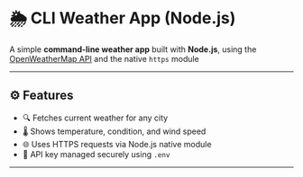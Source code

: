 # 🌦️ CLI Weather App (Node.js)

A simple **command-line weather app** built with **Node.js**, using the [OpenWeatherMap API](https://openweathermap.org/api) and the native `https` module

---

## ⚙️ Features

- 🔍 Fetches current weather for any city
- 🌡️ Shows temperature, condition, and wind speed
- 🌐 Uses HTTPS requests via Node.js native module
- 🔑 API key managed securely using `.env`

---

